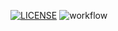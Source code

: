 [![LICENSE](https://img.shields.io/github/license/<souravverma3738>/sem.svg?style=flat-square)](https://github.com/<github-username>/sem/blob/master/LICENSE)
![workflow](https://github.com/<souravverma3738>/<sem>/actions/workflows/main.yml/badge.svg)
